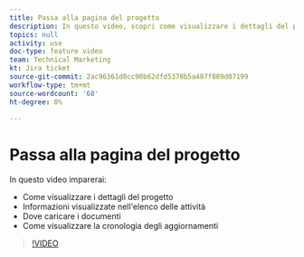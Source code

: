 ```yaml
---
title: Passa alla pagina del progetto
description: In questo video, scopri come visualizzare i dettagli del progetto, quali informazioni vengono visualizzate nell’elenco delle attività, dove caricare i documenti e come visualizzare la cronologia degli aggiornamenti
topics: null
activity: use
doc-type: feature video
team: Technical Marketing
kt: Jira ticket
source-git-commit: 2ac96361d0cc90b62dfd5378b5a487f889d07199
workflow-type: tm+mt
source-wordcount: '68'
ht-degree: 0%

---
```


# Passa alla pagina del progetto

In questo video imparerai:

* Come visualizzare i dettagli del progetto
* Informazioni visualizzate nell&#39;elenco delle attività
* Dove caricare i documenti
* Come visualizzare la cronologia degli aggiornamenti

>[!VIDEO](https://video.tv.adobe.com/v/335085/?quality=12)
